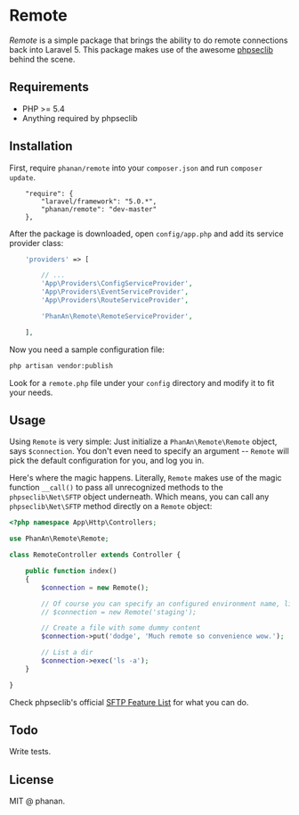 # Remote

*Remote* is a simple package that brings the ability to do remote connections back into Laravel 5. This package makes use of the awesome [phpseclib](https://github.com/phpseclib/phpseclib) behind the scene.

## Requirements

* PHP >= 5.4
* Anything required by phpseclib

## Installation

First, require `phanan/remote` into your `composer.json` and run `composer update`.

``` 
    "require": {
        "laravel/framework": "5.0.*",
        "phanan/remote": "dev-master"
    },
```

After the package is downloaded, open `config/app.php` and add its service provider class:

``` php
    'providers' => [

        // ...
        'App\Providers\ConfigServiceProvider',
        'App\Providers\EventServiceProvider',
        'App\Providers\RouteServiceProvider',

        'PhanAn\Remote\RemoteServiceProvider',

    ],
```

Now you need a sample configuration file:

``` bash
php artisan vendor:publish
```

Look for a `remote.php` file under your `config` directory and modify it to fit your needs.


## Usage

Using `Remote` is very simple: Just initialize a `PhanAn\Remote\Remote` object, says `$connection`. You don't even need to specify an argument -- `Remote` will pick the default configuration for you, and log you in.


Here's where the magic happens. Literally, `Remote` makes use of the magic function `__call()` to pass all unrecognized methods to the `phpseclib\Net\SFTP` object underneath. Which means, you can call any `phpseclib\Net\SFTP` method directly on a `Remote` object:

``` php
<?php namespace App\Http\Controllers;

use PhanAn\Remote\Remote;

class RemoteController extends Controller {

    public function index()
    {
        $connection = new Remote();

        // Of course you can specify an configured environment name, like this
        // $connection = new Remote('staging');

        // Create a file with some dummy content
        $connection->put('dodge', 'Much remote so convenience wow.');

        // List a dir
        $connection->exec('ls -a');
    }

}

```

Check phpseclib's official [SFTP Feature List](http://phpseclib.sourceforge.net/sftp/intro.html) for what you can do.

## Todo

Write tests.

## License

MIT @ phanan.